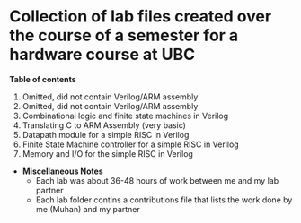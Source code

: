 # Collection of lab files created over the course of a semester for a hardware course at UBC

**Table of contents**
  1. Omitted, did not contain Verilog/ARM assembly
  2. Omitted, did not contain Verilog/ARM assembly
  3. Combinational logic and finite state machines in Verilog
  4. Translating C to ARM Assembly (very basic)
  5. Datapath module for a simple RISC in Verilog
  6. Finite State Machine controller for a simple RISC in Verilog
  7. Memory and I/O for the simple RISC in Verilog

- **Miscellaneous Notes**
  - Each lab was about 36-48 hours of work between me and my lab partner
  - Each lab folder contins a contributions file that lists the work done by me (Muhan) and my partner
 
